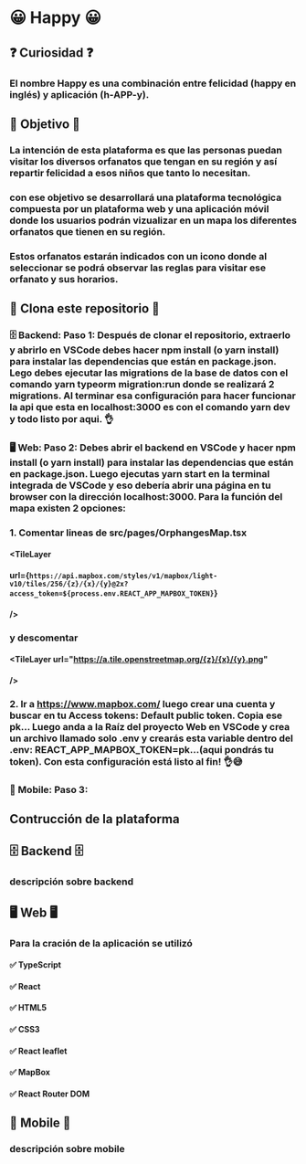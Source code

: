 #  😀 Happy 😀

## ❓ Curiosidad ❓

### El nombre Happy es una combinación entre felicidad (happy en inglés) y aplicación (h-APP-y).

## 🏁 Objetivo 🏁 

### La intención de esta plataforma es que las personas puedan visitar los diversos orfanatos que tengan en su región y así repartir felicidad a esos niños que tanto lo necesitan.
### con ese objetivo se desarrollará una plataforma tecnológica compuesta por un plataforma web y una aplicación móvil donde los usuarios podrán vizualizar en un mapa los diferentes orfanatos que tienen en su región.
### Estos orfanatos estarán indicados con un icono donde al seleccionar se podrá observar las reglas para visitar ese orfanato y sus horarios.

## 🕺 Clona este repositorio 🕺

### 🗄️ Backend: Paso 1: Después de clonar el repositorio, extraerlo y abrirlo en VSCode debes hacer npm install (o yarn install) para instalar las dependencias que están en package.json. Lego debes ejecutar las migrations de la base de datos con el comando yarn typeorm migration:run donde se realizará 2 migrations. Al terminar esa configuración para hacer funcionar la api que esta en localhost:3000 es con el comando yarn dev y todo listo por aqui. 👌
### 🖥 Web: Paso 2: Debes abrir el backend en VSCode y hacer npm install (o yarn install) para instalar las dependencias que están en package.json. Luego ejecutas yarn start en la terminal integrada de VSCode y eso debería abrir una página en tu browser con la dirección localhost:3000. Para la función del mapa existen 2 opciones: 
### 1. Comentar lineas de src/pages/OrphangesMap.tsx
#### <TileLayer 
####    url={`https://api.mapbox.com/styles/v1/mapbox/light-v10/tiles/256/{z}/{x}/{y}@2x?access_token=${process.env.REACT_APP_MAPBOX_TOKEN}`} 
#### /> 
### y descomentar 
#### <TileLayer url="https://a.tile.openstreetmap.org/{z}/{x}/{y}.png" 
#### /> 
### 2. Ir a https://www.mapbox.com/ luego crear una cuenta y buscar en tu Access tokens: Default public token. Copia ese pk... Luego anda a la Raíz del proyecto Web en VSCode y crea un archivo llamado solo .env y crearás esta variable dentro del .env: REACT_APP_MAPBOX_TOKEN=pk...(aqui pondrás tu token). Con esta configuración está listo al fin! 👌😅
### 📱 Mobile: Paso 3:

## Contrucción de la plataforma

## 🗄️ Backend 🗄️

### descripción sobre backend

## 🖥 Web 🖥

### Para la cración de la aplicación se utilizó
#### ✅ TypeScript
#### ✅ React
#### ✅ HTML5
#### ✅ CSS3
#### ✅ React leaflet
#### ✅ MapBox
#### ✅ React Router DOM

## 📱 Mobile 📱

### descripción sobre mobile
